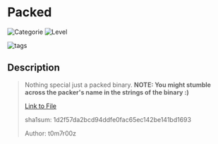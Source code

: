 # Packed
![Categorie](https://img.shields.io/badge/Category-Reversing%20Engineering-red?style=for-the-badge) ![Level](https://img.shields.io/badge/Difficulty-Easy-green?style=for-the-badge)

![tags](https://img.shields.io/badge/Tag-Packed-blue)

## Description
> Nothing special just a packed binary.
> **NOTE: You might stumble across the packer's name in the strings of the binary :)**
>
> [Link to File](./attachments/packed)
>
> sha1sum: 1d2f57da2bcd94ddfe0fac65ec142be141bd1693
> 
> Author: t0m7r00z

